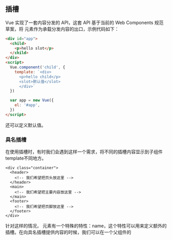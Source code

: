 
## 插槽

Vue 实现了一套内容分发的 API，这套 API 基于当前的 Web Components 规范草案，将 <slot> 元素作为承载分发内容的出口，示例代码如下：

```HTML
<div id="app">
  <child>
    <p>hello slot</p>
  </child>
</div>
<script>
  Vue.component('child', {
    template: `<div>
      <p>hello child</p>
      <slot>默认值</slot>
      </div>`
  })

  var app = new Vue({
    el: '#app',
  })
</script>
```

还可以定义默认值。

### 具名插槽

在使用插槽时，有时我们会遇到这样一个需求，将不同的插槽内容显示到子组件template不同地方。

```JS
<div class="container">
  <header>
    <!-- 我们希望把页头放这里 -->
  </header>
  <main>
    <!-- 我们希望把主要内容放这里 -->
  </main>
  <footer>
    <!-- 我们希望把页脚放这里 -->
  </footer>
</div>
```

针对这样的情况，<slot> 元素有一个特殊的特性：name，这个特性可以用来定义额外的插槽。在向具名插槽提供内容的时候，我们可以在一个父组件的 <template> 元素上使用 slot 特性。

```HTML
<div id="app">
  <body-content>
    <div class="header" slot="header">header</div>
    <div class="footer" slot="footer">footer</div>
  </body-content>
</div>
<script>
  Vue.component('body-content', {
    template: `<div>
        <slot name="header"></slot>
        <div class="content">content</div>
        <slot name="footer"></slot>
      </div>`
  })

  var app = new Vue({
    el: '#app',
  })
</script>
```
